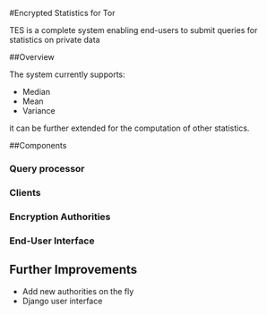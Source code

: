 #Encrypted Statistics for Tor


TES is a complete system enabling end-users to submit queries for statistics on private data 

##Overview

The system currently supports:
* Median
* Mean
* Variance

it can be further extended for the computation of other statistics.


##Components


### Query processor

### Clients

### Encryption Authorities

### End-User Interface




Further Improvements
----------
* Add new authorities on the fly
* Django user interface
